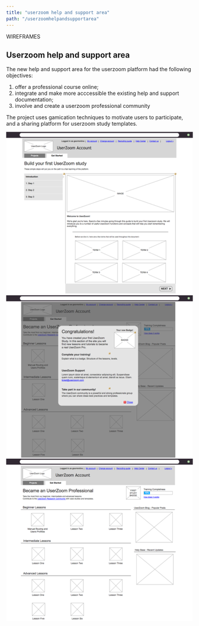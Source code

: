 ```yaml
---
title: "userzoom help and support area"
path: "/userzoomhelpandsupportarea"
---
```


<div class="project-container">
    <span class="post-type">WIREFRAMES</span>
    <h2 class="post-title">
        Userzoom help and support area
    </h2>
    <p>
    The new help and support area for the userzoom platform had the following objectives:
        <ol>
            <li>offer a professional course online;</li>
            <li>integrate and make more acccessible the existing help and support documentation;</li>
            <li>involve and create a userzoom professional community</li>
        </ol>
    The project uses gamication techniques to motivate users to participate, and a sharing platform for userzoom study templates.
    </p>
    <img src="./portfolio_assets/portfolio_002-03.png" alt="prova" />
    <img src="./portfolio_assets/portfolio_002-04.png" alt="prova" />
    <img src="./portfolio_assets/portfolio_002-05.png" alt="prova" />
</div>